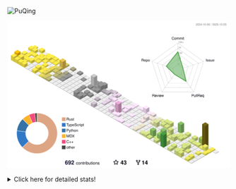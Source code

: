 ![PuQing](https://user-images.githubusercontent.com/27223114/171565019-9a56fae6-b08b-421f-99db-7e830da42371.png)

![](./profile-3d-contrib/profile-season-animate.svg)

<details>
<summary>Click here for detailed stats!</summary>

<!--START_SECTION:waka-->
![Lines of code](https://img.shields.io/badge/From%20Hello%20World%20I%27ve%20Written-2.7%20million%20lines%20of%20code-blue)

**🐱 My GitHub Data** 

> 📦 470.2 kB Used in GitHub's Storage 
 > 
> 🏆 515 Contributions in the Year 2025
 > 
> 🚫 Not Opted to Hire
 > 
> 📜 36 Public Repositories 
 > 
> 🔑 36 Private Repositories 
 > 
**I'm an Early 🐤** 

```text
🌞 Morning                1014 commits        ██░░░░░░░░░░░░░░░░░░░░░░░   09.37 % 
🌆 Daytime                4666 commits        ███████████░░░░░░░░░░░░░░   43.14 % 
🌃 Evening                2932 commits        ███████░░░░░░░░░░░░░░░░░░   27.11 % 
🌙 Night                  2205 commits        █████░░░░░░░░░░░░░░░░░░░░   20.38 % 
```


📊 **This Week I Spent My Time On** 

```text
💬 Programming Languages: 
Python                   8 hrs 31 mins       ██████████████░░░░░░░░░░░   57.21 % 
Swift                    3 hrs 46 mins       ██████░░░░░░░░░░░░░░░░░░░   25.34 % 
CSV                      1 hr 37 mins        ███░░░░░░░░░░░░░░░░░░░░░░   10.92 % 
JSON                     43 mins             █░░░░░░░░░░░░░░░░░░░░░░░░   04.81 % 
Other                    8 mins              ░░░░░░░░░░░░░░░░░░░░░░░░░   00.94 % 

🔥 Editors: 
VS Code                  14 hrs 54 mins      █████████████████████████   100.00 % 

💻 Operating System: 
Linux                    10 hrs 37 mins      ██████████████████░░░░░░░   71.24 % 
Mac                      4 hrs 17 mins       ███████░░░░░░░░░░░░░░░░░░   28.76 % 
```


<!--END_SECTION:waka-->
</details>
